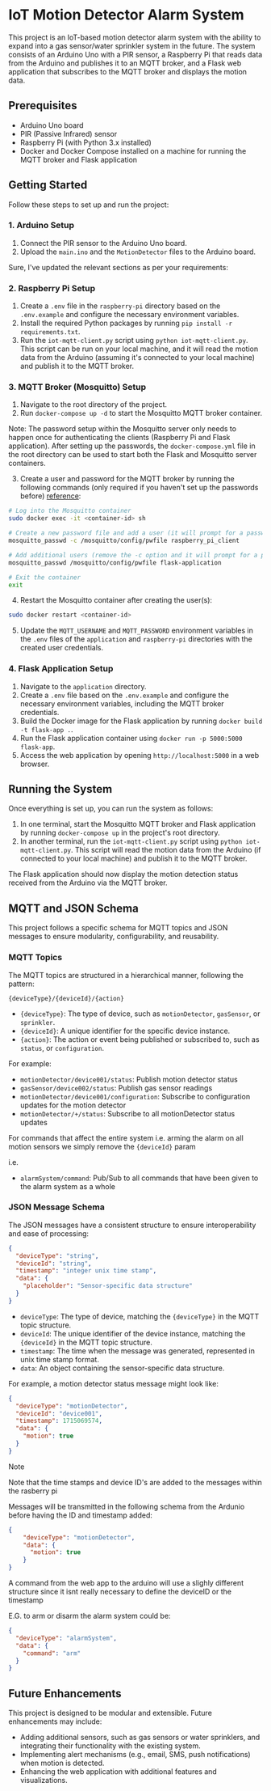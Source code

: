 # IoT Motion Detector Alarm System

This project is an IoT-based motion detector alarm system with the ability to expand into a gas sensor/water sprinkler system in the future. The system consists of an Arduino Uno with a PIR sensor, a Raspberry Pi that reads data from the Arduino and publishes it to an MQTT broker, and a Flask web application that subscribes to the MQTT broker and displays the motion data.

## Prerequisites

- Arduino Uno board
- PIR (Passive Infrared) sensor
- Raspberry Pi (with Python 3.x installed)
- Docker and Docker Compose installed on a machine for running the MQTT broker and Flask application

## Getting Started

Follow these steps to set up and run the project:

### 1. Arduino Setup

1. Connect the PIR sensor to the Arduino Uno board.
2. Upload the `main.ino` and the `MotionDetector` files to the Arduino board.

Sure, I've updated the relevant sections as per your requirements:

### 2. Raspberry Pi Setup

1. Create a `.env` file in the `raspberry-pi` directory based on the `.env.example` and configure the necessary environment variables.
2. Install the required Python packages by running `pip install -r requirements.txt`.
3. Run the `iot-mqtt-client.py` script using `python iot-mqtt-client.py`. This script can be run on your local machine, and it will read the motion data from the Arduino (assuming it's connected to your local machine) and publish it to the MQTT broker.

### 3. MQTT Broker (Mosquitto) Setup

1. Navigate to the root directory of the project.
2. Run `docker-compose up -d` to start the Mosquitto MQTT broker container.

Note: The password setup within the Mosquitto server only needs to happen once for authenticating the clients (Raspberry Pi and Flask application). After setting up the passwords, the `docker-compose.yml` file in the root directory can be used to start both the Flask and Mosquitto server containers.

3. Create a user and password for the MQTT broker by running the following commands (only required if you haven't set up the passwords before) [reference](https://github.com/sukesh-ak/setup-mosquitto-with-docker):

```bash
# Log into the Mosquitto container
sudo docker exec -it <container-id> sh

# Create a new password file and add a user (it will prompt for a password)
mosquitto_passwd -c /mosquitto/config/pwfile raspberry_pi_client

# Add additional users (remove the -c option and it will prompt for a password)
mosquitto_passwd /mosquitto/config/pwfile flask-application

# Exit the container
exit
```

4. Restart the Mosquitto container after creating the user(s):

```bash
sudo docker restart <container-id>
```

5. Update the `MQTT_USERNAME` and `MQTT_PASSWORD` environment variables in the `.env` files of the `application` and `raspberry-pi` directories with the created user credentials.

### 4. Flask Application Setup

1. Navigate to the `application` directory.
2. Create a `.env` file based on the `.env.example` and configure the necessary environment variables, including the MQTT broker credentials.
3. Build the Docker image for the Flask application by running `docker build -t flask-app .`.
4. Run the Flask application container using `docker run -p 5000:5000 flask-app`.
5. Access the web application by opening `http://localhost:5000` in a web browser.

## Running the System

Once everything is set up, you can run the system as follows:

1. In one terminal, start the Mosquitto MQTT broker and Flask application by running `docker-compose up` in the project's root directory.
2. In another terminal, run the `iot-mqtt-client.py` script using `python iot-mqtt-client.py`. This script will read the motion data from the Arduino (if connected to your local machine) and publish it to the MQTT broker.

The Flask application should now display the motion detection status received from the Arduino via the MQTT broker.

## MQTT and JSON Schema

This project follows a specific schema for MQTT topics and JSON messages to ensure modularity, configurability, and reusability.

### MQTT Topics

The MQTT topics are structured in a hierarchical manner, following the pattern:

```
{deviceType}/{deviceId}/{action}
```

- `{deviceType}`: The type of device, such as `motionDetector`, `gasSensor`, or `sprinkler`.
- `{deviceId}`: A unique identifier for the specific device instance.
- `{action}`: The action or event being published or subscribed to, such as `status`, or `configuration`.

For example:

- `motionDetector/device001/status`: Publish motion detector status
- `gasSensor/device002/status`: Publish gas sensor readings
- `motionDetector/device001/configuration`: Subscribe to configuration updates for the motion detector
- `motionDetector/+/status`: Subscribe to all motionDetector status updates

For commands that affect the entire system i.e. arming the alarm on all motion sensors we simply remove the `{deviceId}` param

i.e.
- `alarmSystem/command`: Pub/Sub to all commands that have been given to the alarm system as a whole

### JSON Message Schema

The JSON messages have a consistent structure to ensure interoperability and ease of processing:

```json
{
  "deviceType": "string",
  "deviceId": "string",
  "timestamp": "integer unix time stamp",
  "data": {
    "placeholder": "Sensor-specific data structure"
  }
}
```

- `deviceType`: The type of device, matching the `{deviceType}` in the MQTT topic structure.
- `deviceId`: The unique identifier of the device instance, matching the `{deviceId}` in the MQTT topic structure.
- `timestamp`: The time when the message was generated, represented in unix time stamp format.
- `data`: An object containing the sensor-specific data structure.

For example, a motion detector status message might look like:

```json
{
  "deviceType": "motionDetector",
  "deviceId": "device001",
  "timestamp": 1715069574,
  "data": {
    "motion": true
  }
}
```
> [!NOTE] 
> Note that the time stamps and device ID's are added to the messages within the rasberry pi
>
> Messages will be transmitted in the following schema from the Ardunio before having the ID and timestamp added:
```json
{
    "deviceType": "motionDetector",
    "data": {
      "motion": true
    }
}
```


A command from the web app to the arduino will use a slighly different structure since it isnt really necessary to define the deviceID or the timestamp

E.G. to arm or disarm the alarm system could be:
```json
{
  "deviceType": "alarmSystem",
  "data": {
    "command": "arm"
  }
}
```



## Future Enhancements

This project is designed to be modular and extensible. Future enhancements may include:

- Adding additional sensors, such as gas sensors or water sprinklers, and integrating their functionality with the existing system.
- Implementing alert mechanisms (e.g., email, SMS, push notifications) when motion is detected.
- Enhancing the web application with additional features and visualizations.

